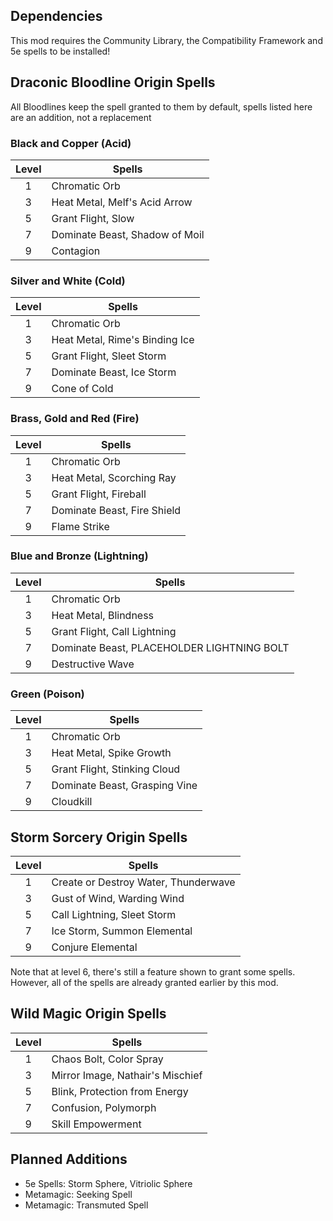 ## Dependencies

This mod requires the Community Library, the Compatibility Framework and 5e spells to be installed!

## Draconic Bloodline Origin Spells

All Bloodlines keep the spell granted to them by default, spells listed here are an addition, not a replacement

### Black and Copper (Acid)

| Level | Spells                         |
|:-----:| ------------------------------ |
| 1     | Chromatic Orb |
| 3     | Heat Metal, Melf's Acid Arrow  |
| 5     | Grant Flight, Slow         |
| 7     | Dominate Beast, Shadow of Moil |
| 9     | Contagion |

### Silver and White (Cold)

| Level | Spells                         |
|:-----:| ------------------------------ |
| 1     | Chromatic Orb |
| 3     | Heat Metal, Rime's Binding Ice |
| 5     | Grant Flight, Sleet Storm      |
| 7     | Dominate Beast, Ice Storm |
| 9     | Cone of Cold |

### Brass, Gold and Red (Fire)

| Level | Spells                         |
|:-----:| ------------------------------ |
| 1     | Chromatic Orb |
| 3     | Heat Metal, Scorching Ray  |
| 5     | Grant Flight, Fireball         |
| 7     | Dominate Beast, Fire Shield |
| 9     | Flame Strike |

### Blue and Bronze (Lightning)

| Level | Spells                         |
|:-----:| ------------------------------ |
| 1     | Chromatic Orb |
| 3     | Heat Metal, Blindness  |
| 5     | Grant Flight, Call Lightning   |
| 7     | Dominate Beast, PLACEHOLDER LIGHTNING BOLT |
| 9     | Destructive Wave |

### Green (Poison)

| Level | Spells                         |
|:-----:| ------------------------------ |
| 1     | Chromatic Orb |
| 3     | Heat Metal, Spike Growth  |
| 5     | Grant Flight, Stinking Cloud  |
| 7     | Dominate Beast, Grasping Vine |
| 9     | Cloudkill |

## Storm Sorcery Origin Spells

| Level | Spells                               |
|:-----:| ------------------------------------ |
| 1     | Create or Destroy Water, Thunderwave |
| 3     | Gust of Wind, Warding Wind           |
| 5     | Call Lightning, Sleet Storm          |
| 7     | Ice Storm, Summon Elemental          |
| 9     | Conjure Elemental                    |

Note that at level 6, there's still a feature shown to grant some spells. However, all of the spells are already granted earlier by this mod.

## Wild Magic Origin Spells

| Level | Spells                           |
|:-----:| -------------------------------- |
| 1     | Chaos Bolt, Color Spray          |
| 3     | Mirror Image, Nathair's Mischief |
| 5     | Blink, Protection from Energy    |
| 7     | Confusion, Polymorph             |
| 9     | Skill Empowerment                |

## Planned Additions
- 5e Spells: Storm Sphere, Vitriolic Sphere
- Metamagic: Seeking Spell
- Metamagic: Transmuted Spell
